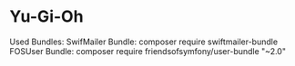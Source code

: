 # Yu-Gi-Oh
Used Bundles:
  SwifMailer Bundle: composer require swiftmailer-bundle
  FOSUser Bundle: composer require friendsofsymfony/user-bundle "~2.0"
  

